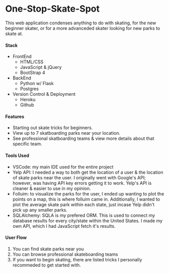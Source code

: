 # One-Stop-Skate-Spot

This web application condenses anything to do with skating, for the new beginner skater, or for a more advanceded skater looking for new parks to skate at.


#### Stack
* FrontEnd
  * HTML/CSS
  * JavaScript & jQuery
  * BootStrap 4
* BackEnd
  * Python w/ Flask
  * Postgres
* Version Control & Deployment
  * Heroku
  * Github
  

#### Features
* Starting out skate tricks for beginners.
* View up to 7 skatboarding parks near your location.
* See professional skatboarding teams & view more details about that specific team.

#### Tools Used
* VSCode: my main IDE used for the entire project
* Yelp API: I needed a way to both get the location of a user & the location of skate parks near the user. I originally went with Google's API; however, was having API key errors getting it to work. Yelp's API is cleaner & easier to use in my opinion.
* Folluim: to visualize the parks for the user, I ended up wanting to plot the points on a map, this is where folluim came in. Additionally, I wanted to plot the average skate park within each state, just incase Yelp didn't pick up any smaller parks.
* SQLAlchemy: SQLA is my prefered ORM. This is used to connect my database results for every city/state within the United States. I made my own API, which I had JavaScript fetch it's results.

#### User Flow
1. You can find skate parks near you
2. You can browse professional skateboarding teams
3. If you want to begin skating, there are listed tricks I personally recommeded to get started with.

